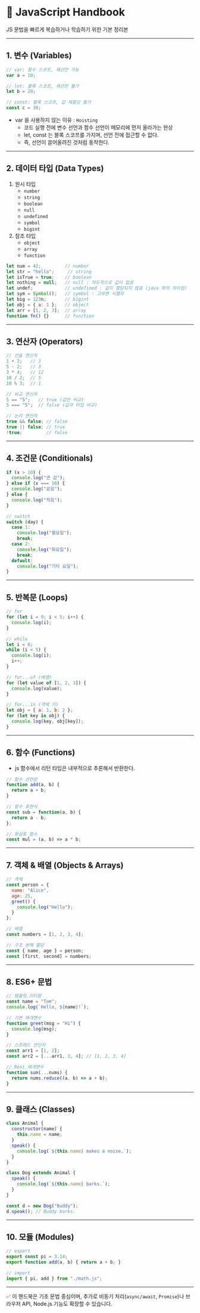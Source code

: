 # 📘 JavaScript Handbook

JS 문법을 빠르게 복습하거나 학습하기 위한 기본 정리본

------------------------------------------------------------------------

## 1. 변수 (Variables)

``` javascript
// var: 함수 스코프, 재선언 가능
var a = 10;

// let: 블록 스코프, 재선언 불가
let b = 20;

// const: 블록 스코프, 값 재할당 불가
const c = 30;
```

- var 을 사용하지 않는 이유 : `Hoisting`
  - 코드 실행 전에 변수 선언과 함수 선언이 메모리에 먼저 올라가는 현상
  - let, const 는 블록 스코프를 가지며, 선언 전에 접근할 수 없다.
  - 즉, 선언이 끌어올려진 것처럼 동작한다.

------------------------------------------------------------------------

## 2. 데이터 타입 (Data Types)

1. 원시 타입
   - `number`
   - `string`
   - `boolean`
   - `null`
   - `undefined`
   - `symbol`
   - `bigint`
2. 참조 타입
   - `object`
   - `array`
   - `function`

``` javascript
let num = 42;         // number
let str = "hello";     // string
let isTrue = true;    // boolean
let nothing = null;   // null : 의도적으로 값이 없음
let undef;            // undefined : 값이 할당되지 않음 (java 와의 차이점)
let sym = Symbol();   // symbol : 고유한 식별자
let big = 123n;       // bigint
let obj = { a: 1 };   // object
let arr = [1, 2, 3];  // array
function fn() {}      // function
```

------------------------------------------------------------------------

## 3. 연산자 (Operators)

``` javascript
// 산술 연산자
1 + 2;   // 3
5 - 2;   // 3
3 * 4;   // 12
10 / 2;  // 5
10 % 3;  // 1

// 비교 연산자
5 == "5";   // true (값만 비교)
5 === "5";  // false (값과 타입 비교)

// 논리 연산자
true && false; // false
true || false; // true
!true;         // false
```

------------------------------------------------------------------------

## 4. 조건문 (Conditionals)

``` javascript
if (x > 10) {
  console.log("큰 값");
} else if (x === 10) {
  console.log("같음");
} else {
  console.log("작음");
}

// switch
switch (day) {
  case 1:
    console.log("월요일");
    break;
  case 2:
    console.log("화요일");
    break;
  default:
    console.log("기타 요일");
}
```

------------------------------------------------------------------------

## 5. 반복문 (Loops)

``` javascript
// for
for (let i = 0; i < 5; i++) {
  console.log(i);
}

// while
let i = 0;
while (i < 5) {
  console.log(i);
  i++;
}

// for...of (배열)
for (let value of [1, 2, 3]) {
  console.log(value);
}

// for...in (객체 키)
let obj = { a: 1, b: 2 };
for (let key in obj) {
  console.log(key, obj[key]);
}
```

------------------------------------------------------------------------

## 6. 함수 (Functions)

- js 함수에서 리턴 타입은 내부적으로 추론해서 반환한다.

``` javascript
// 함수 선언문
function add(a, b) {
  return a + b;
}

// 함수 표현식
const sub = function(a, b) {
  return a - b;
};

// 화살표 함수
const mul = (a, b) => a * b;
```

------------------------------------------------------------------------

## 7. 객체 & 배열 (Objects & Arrays)

``` javascript
// 객체
const person = {
  name: "Alice",
  age: 25,
  greet() {
    console.log("Hello");
  }
};

// 배열
const numbers = [1, 2, 3, 4];

// 구조 분해 할당
const { name, age } = person;
const [first, second] = numbers;
```

------------------------------------------------------------------------

## 8. ES6+ 문법

``` javascript
// 템플릿 리터럴
const name = "Tom";
console.log(`Hello, ${name}!`);

// 기본 매개변수
function greet(msg = "Hi") {
  console.log(msg);
}

// 스프레드 연산자
const arr1 = [1, 2];
const arr2 = [...arr1, 3, 4]; // [1, 2, 3, 4]

// Rest 매개변수
function sum(...nums) {
  return nums.reduce((a, b) => a + b);
}
```

------------------------------------------------------------------------

## 9. 클래스 (Classes)

``` javascript
class Animal {
  constructor(name) {
    this.name = name;
  }
  speak() {
    console.log(`${this.name} makes a noise.`);
  }
}

class Dog extends Animal {
  speak() {
    console.log(`${this.name} barks.`);
  }
}

const d = new Dog("Buddy");
d.speak(); // Buddy barks.
```

------------------------------------------------------------------------

## 10. 모듈 (Modules)

``` javascript
// export
export const pi = 3.14;
export function add(a, b) { return a + b; }

// import
import { pi, add } from "./math.js";
```

------------------------------------------------------------------------

✅ 이 핸드북은 기초 문법 중심이며, 추가로 비동기 처리(`async/await`,
`Promise`)나 브라우저 API, Node.js 기능도 확장할 수 있습니다.
